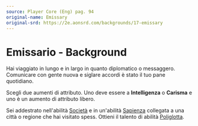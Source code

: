 ```yaml
---
source: Player Core (Eng) pag. 94
original-name: Emissary
original-srd: https://2e.aonsrd.com/backgrounds/17-emissary
---
```


# Emissario - Background

Hai viaggiato in lungo e in largo in quanto diplomatico o messaggero. Comunicare
con gente nuova e siglare accordi è stato il tuo pane quotidiano.

Scegli due aumenti di attributo. Uno deve essere a **Intelligenza** o
**Carisma** e uno è un aumento di attributo libero.

Sei addestrato nell'abilità [Società](/abilita/societa) e in un'abilità
[Sapienza](/abilita/sapienza) collegata a una città o regione che hai visitato
spess. Ottieni il talento di abilità [Poliglotta](/talenti/poliglotta).

